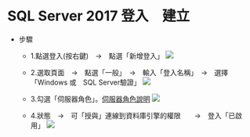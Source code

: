 <h1>SQL Server 2017 登入　建立</h1>

*   步驟

    * 1.點選登入(按右鍵)　→　點選「新增登入」
    ![](https://yijinwu1.github.io/SQL/images/role2.PNG)
      
    * 2.選取頁面　→　點選「一般」　→　輸入「登入名稱」　→　選擇「Windows 或　SQL Server驗證」
    ![](https://yijinwu1.github.io/SQL/images/role3.PNG)
    
    * 3.勾選「伺服器角色」。<a href="https://docs.microsoft.com/zh-tw/sql/relational-databases/security/authentication-access/server-level-roles?view=sql-server-ver15" target="_black">伺服器角色說明</a>
    ![](https://yijinwu1.github.io/SQL/images/role4.PNG)
    
    * 4.狀態　→　可「授與」連線到資料庫引擎的權限　　→　登入「已啟用」
    ![](https://yijinwu1.github.io/SQL/images/role6.PNG)  
  
